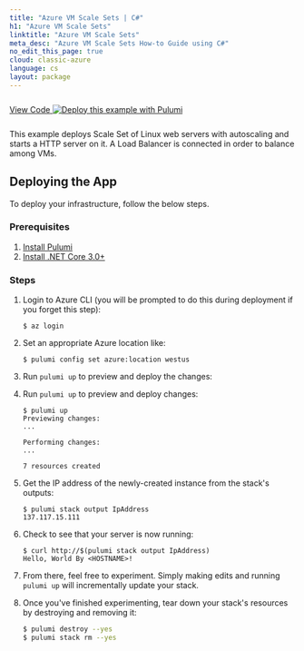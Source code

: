 ```yaml
---
title: "Azure VM Scale Sets | C#"
h1: "Azure VM Scale Sets"
linktitle: "Azure VM Scale Sets"
meta_desc: "Azure VM Scale Sets How-to Guide using C#"
no_edit_this_page: true
cloud: classic-azure
language: cs
layout: package
---
```


<!-- WARNING: this page was generated by a tool. Do not edit it by hand. -->
<!-- To change it, please see https://github.com/pulumi/registry/tree/master/tools/mktutorial. -->

<p class="mb-4 inline-flex items-center">
    <a class="rounded-md font-display text-lg text-white bg-white border-2 border-blue-600 px-3 mr-2 whitespace-no-wrap hover:text-white" style="height: 45px; line-height: 41px;" href="https://github.com/pulumi/examples/tree/master/classic-azure-cs-vm-scaleset" target="_blank">
        <span class="flex items-center">
            <i class="fab fa-github pr-1.5"></i>
            <span>View Code</span>
        </span>
    </a>
    <a href="https://app.pulumi.com/new?template=https://github.com/pulumi/examples/blob/master/classic-azure-cs-vm-scaleset/README.md" target="_blank">
        <img src="https://get.pulumi.com/new/button.svg" alt="Deploy this example with Pulumi">
    </a>
</p>


This example deploys Scale Set of Linux web servers with autoscaling and starts a HTTP server on it.
A Load Balancer is connected in order to balance among VMs.

## Deploying the App

To deploy your infrastructure, follow the below steps.

### Prerequisites

1. [Install Pulumi](https://www.pulumi.com/docs/get-started/install/)
2. [Install .NET Core 3.0+](https://dotnet.microsoft.com/download)

### Steps

1.  Login to Azure CLI (you will be prompted to do this during deployment if you forget this step):

    ```
    $ az login
    ```

1. Set an appropriate Azure location like:

    ```
    $ pulumi config set azure:location westus
    ```

1. Run `pulumi up` to preview and deploy the changes:

1.  Run `pulumi up` to preview and deploy changes:

    ```
    $ pulumi up
    Previewing changes:
    ...

    Performing changes:
    ...

    7 resources created
    ```

1. Get the IP address of the newly-created instance from the stack's outputs:

    ```
    $ pulumi stack output IpAddress
    137.117.15.111
    ```

1. Check to see that your server is now running:

    ```
    $ curl http://$(pulumi stack output IpAddress)
    Hello, World By <HOSTNAME>!
    ```

1. From there, feel free to experiment. Simply making edits and running `pulumi up` will incrementally update your stack.

1. Once you've finished experimenting, tear down your stack's resources by destroying and removing it:

    ```bash
    $ pulumi destroy --yes
    $ pulumi stack rm --yes
    ```

